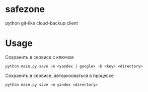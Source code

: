 # safezone
python git-like cloud-backup client

# Usage

Сохранить <directory> в сервисе с ключом <key>

`python main.py save -m <yandex | google> -k <key> <directory>`

Сохранить <directory> в сервисе, авторизоваться в процессе

`python main.py save -m yandex <directory>`  